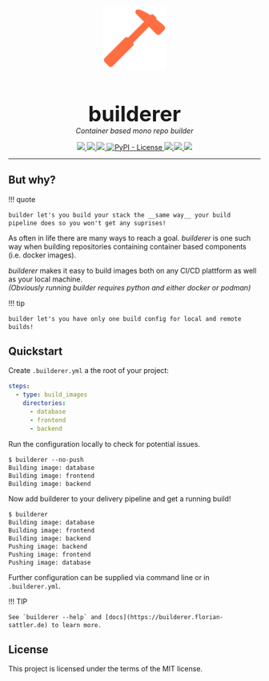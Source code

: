 <div style="text-align:center">
    <a href="https://builderer.florian-sattler.de">
        <img src="logo-color.svg" width="25%">
    </a>
    <h1 style="margin-bottom:0;font-size:3em;">
        builderer
    </h1>
    <p style="margin-top:0;">
        <em>Container based mono repo builder</em>
    </p>
    <p> 
        <a href="https://pypi.python.org/pypi/builderer">
            <img src="https://img.shields.io/pypi/v/builderer.svg">
        </a>
        <a href="https://pepy.tech/project/builderer">
            <img src="https://pepy.tech/badge/builderer">
        </a>
        <a href="https://github.com/florian-sattler/builderer">
            <img src="https://img.shields.io/pypi/pyversions/builderer.svg">
        </a>
        <a href="https://github.com/florian-sattler/builderer/blob/main/LICENSE">
            <img alt="PyPI - License" src="https://img.shields.io/pypi/l/builderer">
        </a>
        <a href="https://github.com/florian-sattler/builderer/releases">
            <img src="https://img.shields.io/github/v/release/florian-sattler/builderer?label=github">
        </a>
        <a href="https://builderer.florian-sattler.de">
            <img src="https://img.shields.io/badge/docs-yes-brightgreen">
        </a>
        <img src="https://img.shields.io/badge/made%20with-%E2%99%A5%EF%B8%8F-red">
    </p>
</div>

---

## But why?

!!! quote

    builder let's you build your stack the __same way__ your build pipeline does so you won't get any suprises!

As often in life there are many ways to reach a goal.
_builderer_ is one such way when building repositories containing container based components (i.e. docker images).

_builderer_ makes it easy to build images both on any CI/CD plattform as well as your local machine.
<br>_(Obviously running builder requires python and either docker or podman)_

!!! tip

    builder let's you have only one build config for local and remote builds!

## Quickstart

Create `.builderer.yml` a the root of your project:

```yaml
steps:
  - type: build_images
    directories:
      - database
      - frontend
      - backend
```

Run the configuration locally to check for potential issues.

```shell
$ builderer --no-push
Building image: database
Building image: frontend
Building image: backend
```

Now add builderer to your delivery pipeline and get a running build!

```shell
$ builderer
Building image: database
Building image: frontend
Building image: backend
Pushing image: backend
Pushing image: frontend
Pushing image: database
```

Further configuration can be supplied via command line or in `.builderer.yml`.

!!! TIP

    See `builderer --help` and [docs](https://builderer.florian-sattler.de) to learn more.

## License

This project is licensed under the terms of the MIT license.
